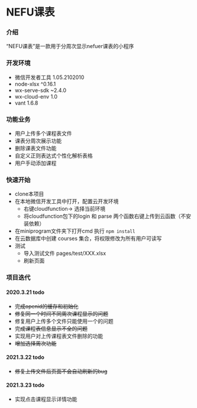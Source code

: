 # NEFU课表

### 介绍
“NEFU课表”是一款用于分周次显示nefuer课表的小程序


### 开发环境
- 微信开发者工具 1.05.2102010
- node-xlsx ^0.16.1
- wx-serve-sdk ~2.4.0
- wx-cloud-env 1.0
- vant 1.6.8

### 功能业务
- 用户上传多个课程表文件
- 课表分周次展示功能
- 删除课表文件功能
- 自定义正则表达式个性化解析表格
- 用户手动添加课程

### 快速开始
- clone本项目
- 在本地微信开发工具中打开，配置云开发环境
  - 右键cloudfunction-> 选择当前环境
  - 将cloudfunction包下的login 和 parse 两个函数右键上传到云函数（不安装依赖）
- 在miniprogram文件夹下打开cmd 执行 `npm install`
- 在云数据库中创建 courses 集合，将权限修改为所有用户可读写
- 测试
  - 导入测试文件 pages/test/XXX.xlsx
  - 刷新页面
### 项目迭代

#### 2020.3.21 todo
- ~~完成openid的缓存和初始化~~
- ~~修复同一个时间不同周次课程显示的问题~~
- 修复用户上传多个文件只能使用一个的问题
- ~~完成课程表信息显示不全的问题~~
- 实现用户对上传课程表文件删除的功能
- ~~增加选择周次功能~~
#### 2021.3.22 todo
- ~~修复上传文件后页面不会自动刷新的bug~~
#### 2021.3.23 todo
- 实现点击课程显示详情功能